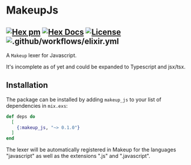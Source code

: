 # MakeupJs

## [![Hex pm](http://img.shields.io/hexpm/v/makeup_js.svg?style=flat)](https://hex.pm/packages/makeup_js) [![Hex Docs](https://img.shields.io/badge/hex-docs-9768d1.svg)](https://hexdocs.pm/makeup_js) [![License](https://img.shields.io/badge/License-MIT-blue.svg)](https://opensource.org/licenses/MIT)![.github/workflows/elixir.yml](https://github.com/maartenvanvliet/makeup_js/workflows/.github/workflows/elixir.yml/badge.svg)

<!-- MDOC !-->

A `Makeup` lexer for Javascript.

It's incomplete as of yet and could be expanded to Typescript and jsx/tsx.

## Installation

The package can be installed
by adding `makeup_js` to your list of dependencies in `mix.exs`:

```elixir
def deps do
  [
    {:makeup_js, "~> 0.1.0"}
  ]
end
```
The lexer will be automatically registered in Makeup for the languages "javascript" as well as the extensions ".js" and ".javascript".
